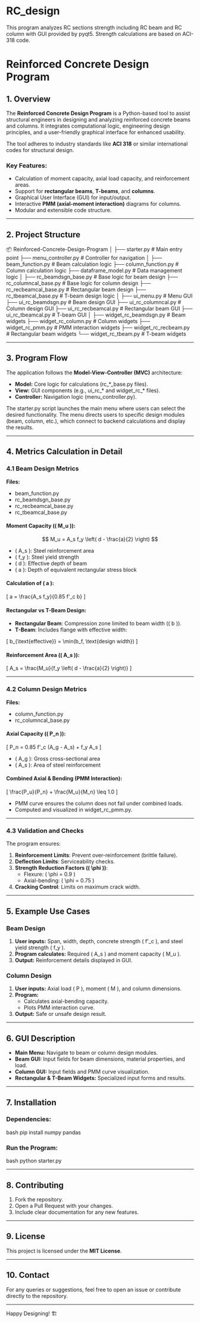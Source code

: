 # RC_design
This program analyzes RC sections strength including RC beam and RC column with GUI provided by pyqt5. Strength calculations are based on ACI-318 code.

# Reinforced Concrete Design Program

## 1. Overview
The **Reinforced Concrete Design Program** is a Python-based tool to assist structural engineers in designing and analyzing reinforced concrete beams and columns. It integrates computational logic, engineering design principles, and a user-friendly graphical interface for enhanced usability.

The tool adheres to industry standards like **ACI 318** or similar international codes for structural design.

### Key Features:
- Calculation of moment capacity, axial load capacity, and reinforcement areas.
- Support for **rectangular beams**, **T-beams**, and **columns**.
- Graphical User Interface (GUI) for input/output.
- Interactive **PMM (axial-moment interaction)** diagrams for columns.
- Modular and extensible code structure.

---

## 2. Project Structure

📦 Reinforced-Concrete-Design-Program
│
├── starter.py                 # Main entry point
├── menu_controller.py         # Controller for navigation
│
├── beam_function.py           # Beam calculation logic
├── column_function.py         # Column calculation logic
├── dataframe_model.py         # Data management logic
│
├── rc_beamdsgn_base.py        # Base logic for beam design
├── rc_columncal_base.py       # Base logic for column design
├── rc_recbeamcal_base.py      # Rectangular beam design
├── rc_tbeamcal_base.py        # T-beam design logic
│
├── ui_menu.py                 # Menu GUI
├── ui_rc_beamdsgn.py          # Beam design GUI
├── ui_rc_columncal.py         # Column design GUI
├── ui_rc_recbeamcal.py        # Rectangular beam GUI
├── ui_rc_tbeamcal.py          # T-beam GUI
│
├── widget_rc_beamdsgn.py      # Beam widgets
├── widget_rc_column.py        # Column widgets
├── widget_rc_pmm.py           # PMM interaction widgets
├── widget_rc_recbeam.py       # Rectangular beam widgets
└── widget_rc_tbeam.py         # T-beam widgets



---

## 3. Program Flow
The application follows the **Model-View-Controller (MVC)** architecture:
- **Model:** Core logic for calculations (rc_*_base.py files).
- **View:** GUI components (e.g., ui_rc_* and widget_rc_* files).
- **Controller:** Navigation logic (menu_controller.py).

The starter.py script launches the main menu where users can select the desired functionality. The menu directs users to specific design modules (beam, column, etc.), which connect to backend calculations and display the results.

---

## 4. Metrics Calculation in Detail

### 4.1 Beam Design Metrics
**Files:**
- beam_function.py
- rc_beamdsgn_base.py
- rc_recbeamcal_base.py
- rc_tbeamcal_base.py

#### Moment Capacity (\( M_u \)):

$$
M_u = A_s f_y \left( d - \frac{a}{2} \right)
$$

- \( A_s \): Steel reinforcement area  
- \( f_y \): Steel yield strength  
- \( d \): Effective depth of beam  
- \( a \): Depth of equivalent rectangular stress block  

#### Calculation of \( a \):

\[
a = \frac{A_s f_y}{0.85 f'_c b}
\]

#### Rectangular vs T-Beam Design:

- **Rectangular Beam**: Compression zone limited to beam width (\( b \)).
- **T-Beam**: Includes flange with effective width:

\[
b_{\text{effective}} = \min(b_f, \text{design width})
\]

#### Reinforcement Area (\( A_s \)):

\[
A_s = \frac{M_u}{f_y \left( d - \frac{a}{2} \right)}
\]

---

### 4.2 Column Design Metrics
**Files:**
- column_function.py
- rc_columncal_base.py

#### Axial Capacity (\( P_n \)):

\[
P_n = 0.85 f'_c (A_g - A_s) + f_y A_s
\]

- \( A_g \): Gross cross-sectional area  
- \( A_s \): Area of steel reinforcement  

#### Combined Axial & Bending (PMM Interaction):

\[
\frac{P_u}{P_n} + \frac{M_u}{M_n} \leq 1.0
\]

- PMM curve ensures the column does not fail under combined loads.  
- Computed and visualized in widget_rc_pmm.py.

---

### 4.3 Validation and Checks

The program ensures:

1. **Reinforcement Limits**: Prevent over-reinforcement (brittle failure).  
2. **Deflection Limits**: Serviceability checks.  
3. **Strength Reduction Factors (\( \phi \))**:  
   - Flexure: \( \phi = 0.9 \)  
   - Axial-bending: \( \phi = 0.75 \)  
4. **Cracking Control**: Limits on maximum crack width.


---

## 5. Example Use Cases
### Beam Design
1. **User inputs:** Span, width, depth, concrete strength \( f'_c \), and steel yield strength \( f_y \).
2. **Program calculates:** Required \( A_s \) and moment capacity \( M_u \).
3. **Output:** Reinforcement details displayed in GUI.

### Column Design
1. **User inputs:** Axial load \( P \), moment \( M \), and column dimensions.
2. **Program:**
   - Calculates axial-bending capacity.
   - Plots PMM interaction curve.
3. **Output:** Safe or unsafe design result.

---

## 6. GUI Description
- **Main Menu:** Navigate to beam or column design modules.
- **Beam GUI:** Input fields for beam dimensions, material properties, and load.
- **Column GUI:** Input fields and PMM curve visualization.
- **Rectangular & T-Beam Widgets:** Specialized input forms and results.

---

## 7. Installation

### Dependencies:

bash
pip install numpy pandas



### Run the Program:

bash
python starter.py



---

## 8. Contributing
1. Fork the repository.
2. Open a Pull Request with your changes.
3. Include clear documentation for any new features.

---

## 9. License
This project is licensed under the **MIT License**.

---

## 10. Contact
For any queries or suggestions, feel free to open an issue or contribute directly to the repository.

---

Happy Designing! 🏗️



